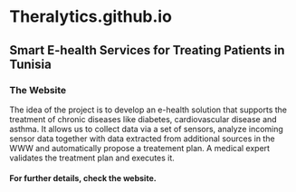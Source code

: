# Theralytics.github.io

## Smart E-health Services for Treating Patients in Tunisia  
### The Website

The idea of the project is to develop an e-health solution that supports the treatment of chronic diseases
like diabetes, cardiovascular disease and asthma.
It allows us to collect data via a set of sensors, analyze incoming sensor data together with data
extracted from additional sources in the WWW and automatically propose a treatement plan. A medical expert
validates the treatment plan and executes it.


#### For further details, check the website.
